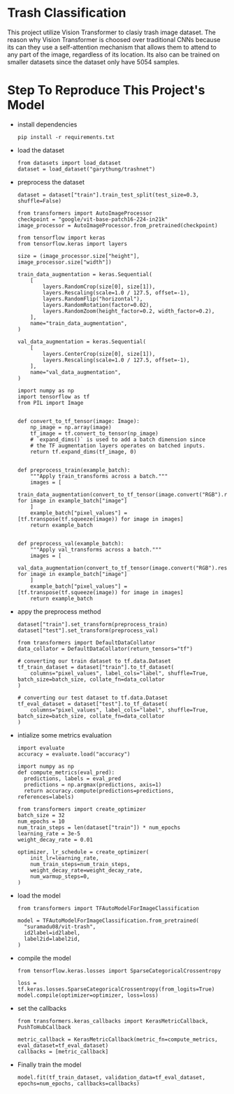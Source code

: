 # Trash Classification
This project utilize Vision Transformer to clasiy trash image dataset. The reason why Vision Transformer is choosed over traditional CNNs because its can they use a self-attention mechanism that allows them to attend to any part of the image, regardless of its location. Its also can be trained on smaller datasets since the dataset only have 5054 samples.

# Step To Reproduce This Project's Model
- install dependencies

  ```
  pip install -r requirements.txt
  ```
- load the dataset
  ```
  from datasets import load_dataset
  dataset = load_dataset("garythung/trashnet")
  ```
- preprocess the dataset
  ```
  dataset = dataset["train"].train_test_split(test_size=0.3, shuffle=False)

  from transformers import AutoImageProcessor
  checkpoint = "google/vit-base-patch16-224-in21k"
  image_processor = AutoImageProcessor.from_pretrained(checkpoint)

  from tensorflow import keras
  from tensorflow.keras import layers
  
  size = (image_processor.size["height"], image_processor.size["width"])
  
  train_data_augmentation = keras.Sequential(
      [
          layers.RandomCrop(size[0], size[1]),
          layers.Rescaling(scale=1.0 / 127.5, offset=-1),
          layers.RandomFlip("horizontal"),
          layers.RandomRotation(factor=0.02),
          layers.RandomZoom(height_factor=0.2, width_factor=0.2),
      ],
      name="train_data_augmentation",
  )
  
  val_data_augmentation = keras.Sequential(
      [
          layers.CenterCrop(size[0], size[1]),
          layers.Rescaling(scale=1.0 / 127.5, offset=-1),
      ],
      name="val_data_augmentation",
  )

  import numpy as np
  import tensorflow as tf
  from PIL import Image
  
  
  def convert_to_tf_tensor(image: Image):
      np_image = np.array(image)
      tf_image = tf.convert_to_tensor(np_image)
      # `expand_dims()` is used to add a batch dimension since
      # the TF augmentation layers operates on batched inputs.
      return tf.expand_dims(tf_image, 0)
  
  
  def preprocess_train(example_batch):
      """Apply train_transforms across a batch."""
      images = [
          train_data_augmentation(convert_to_tf_tensor(image.convert("RGB").resize((224,224)))) for image in example_batch["image"]
      ]
      example_batch["pixel_values"] = [tf.transpose(tf.squeeze(image)) for image in images]
      return example_batch
  
  
  def preprocess_val(example_batch):
      """Apply val_transforms across a batch."""
      images = [
          val_data_augmentation(convert_to_tf_tensor(image.convert("RGB").resize((224,224)))) for image in example_batch["image"]
      ]
      example_batch["pixel_values"] = [tf.transpose(tf.squeeze(image)) for image in images]
      return example_batch  
  ```
  
- appy the preprocess method
  ```
  dataset["train"].set_transform(preprocess_train)
  dataset["test"].set_transform(preprocess_val)
  
  from transformers import DefaultDataCollator
  data_collator = DefaultDataCollator(return_tensors="tf")

  # converting our train dataset to tf.data.Dataset
  tf_train_dataset = dataset["train"].to_tf_dataset(
      columns="pixel_values", label_cols="label", shuffle=True, batch_size=batch_size, collate_fn=data_collator
  )
  
  # converting our test dataset to tf.data.Dataset
  tf_eval_dataset = dataset["test"].to_tf_dataset(
      columns="pixel_values", label_cols="label", shuffle=True, batch_size=batch_size, collate_fn=data_collator
  )
  ```
  
- intialize some metrics evaluation
  ```
  import evaluate
  accuracy = evaluate.load("accuracy")

  import numpy as np
  def compute_metrics(eval_pred):
    predictions, labels = eval_pred
    predictions = np.argmax(predictions, axis=1)
    return accuracy.compute(predictions=predictions, references=labels)

  from transformers import create_optimizer
  batch_size = 32
  num_epochs = 10
  num_train_steps = len(dataset["train"]) * num_epochs
  learning_rate = 3e-5
  weight_decay_rate = 0.01
  
  optimizer, lr_schedule = create_optimizer(
      init_lr=learning_rate,
      num_train_steps=num_train_steps,
      weight_decay_rate=weight_decay_rate,
      num_warmup_steps=0,
  )
  ```
  
- load the model
  ```
  from transformers import TFAutoModelForImageClassification

  model = TFAutoModelForImageClassification.from_pretrained(
    "suramadu08/vit-trash",
    id2label=id2label,
    label2id=label2id,
  )
  ```
  
- compile the model
  ```
  from tensorflow.keras.losses import SparseCategoricalCrossentropy
  
  loss = tf.keras.losses.SparseCategoricalCrossentropy(from_logits=True)
  model.compile(optimizer=optimizer, loss=loss)
  ```
  
- set the callbacks
  ```
  from transformers.keras_callbacks import KerasMetricCallback, PushToHubCallback

  metric_callback = KerasMetricCallback(metric_fn=compute_metrics, eval_dataset=tf_eval_dataset)
  callbacks = [metric_callback]
  ```
  
- Finally train the model
  ```
  model.fit(tf_train_dataset, validation_data=tf_eval_dataset, epochs=num_epochs, callbacks=callbacks)
  ```
